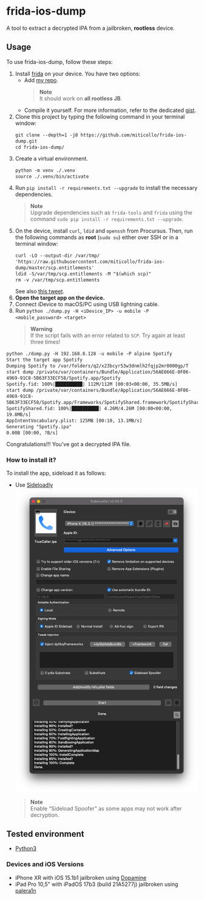 # frida-ios-dump
A tool to extract a decrypted IPA from a jailbroken, **rootless** device.

## Usage

To use frida-ios-dump, follow these steps:
1. Install [frida](http://www.frida.re/) on your device.
   You have two options:
   - Add [my repo](https://miticollo.github.io/repos/#my).
     > **Note**<br/>
     > It should work on **all rootless JB**.
   - Compile it yourself.
     For more information, refer to the dedicated [gist](https://gist.github.com/miticollo/6e65b59d83b17bacc00523a0f9d41c11).
2. <span id="clone"></span>
   Clone this project by typing the following command in your terminal window:
   ```shell
   git clone --depth=1 -j8 https://github.com/miticollo/frida-ios-dump.git
   cd frida-ios-dump/
   ```
3. Create a virtual environment.
   ```shell
   python -m venv ./.venv
   source ./.venv/bin/activate
   ```
4. Run `pip install -r requirements.txt --upgrade` to install the necessary dependencies.
   > **Note**<br/>
   > Upgrade dependencies such as `frida-tools` and `frida` using the command `sudo pip install -r requirements.txt --upgrade`.
5. On the device, install `curl`, `ldid` and `openssh` from Procursus. 
   Then, run the following commands as **root** (`sudo su`) either over SSH or in a terminal window:
   ```shell
   curl -LO --output-dir /var/tmp/ 'https://raw.githubusercontent.com/miticollo/frida-ios-dump/master/scp.entitlements'
   ldid -S/var/tmp/scp.entitlements -M "$(which scp)"
   rm -v /var/tmp/scp.entitlements
   ```
   See also [this tweet](https://twitter.com/opa334dev/status/1650808296545173504?t=cBHJrQLOU-bO0MvIIqj5Aw&s=35).
6. **Open the target app on the device.**
7. Connect iDevice to macOS/PC using USB lightning cable.
8. Run `python ./dump.py -H <iDevice_IP> -u mobile -P <mobile_password> <target>`
   > **Warning**<br/>
   > If the script fails with an error related to `SCP`. 
   > Try again at least three times!

```
python ./dump.py -H 192.168.8.128 -u mobile -P alpine Spotify 
Start the target app Spotify
Dumping Spotify to /var/folders/q2/x23bcyr53w3dnmlh2fqjp2mr0000gp/T
start dump /private/var/containers/Bundle/Application/56AE666E-0F06-4969-91C8-5B63F33ECF58/Spotify.app/Spotify
Spotify.fid: 100%|██████████| 112M/112M [00:03<00:00, 35.5MB/s]
start dump /private/var/containers/Bundle/Application/56AE666E-0F06-4969-91C8-5B63F33ECF58/Spotify.app/Frameworks/SpotifyShared.framework/SpotifyShared
SpotifyShared.fid: 100%|██████████| 4.26M/4.26M [00:00<00:00, 19.8MB/s]
AppIntentVocabulary.plist: 125MB [00:10, 13.1MB/s]
Generating "Spotify.ipa"
0.00B [00:00, ?B/s]
```

Congratulations!!! You've got a decrypted IPA file.

### How to install it?

To install the app, sideload it as follows:
- Use [Sideloadly](https://sideloadly.io/)
  ![sideloadly.png](screenshots/sideloadly.png)
  > **Note**<br/>
  > Enable “Sideload Spoofer” as some apps may not work after decryption.

## Tested environment

- [Python3](https://github.com/pyenv/pyenv)

### Devices and iOS Versions

- iPhone XR with iOS 15.1b1 jailbroken using [Dopamine](https://github.com/opa334/Dopamine/releases/tag/1.1.2)
- iPad Pro 10,5" with iPadOS 17b3 (build 21A5277j) jailbroken using [palera1n](https://cdn.nickchan.lol/palera1n/artifacts/c-rewrite/openra1n/236/)

